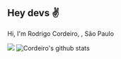 ## Hey devs ✌️

<script type="javascript/text">
now = new Date
ano = now.getFullYear()
nasc = "1998"
mes = now.getMonth()

if (mes >= "9"){
idade = ano - nasc
}
else {
ano1 = ano -1
idade = ano1 -  nasc
}
</script>
 Hi, I'm Rodrigo Cordeiro, <script> document.write(idade) </script>, São Paulo

![](https://komarev.com/ghpvc/?username=rodcordeiro&style=flat-square)
![Cordeiro's github stats](https://github-readme-stats.vercel.app/api?username=rodcordeiro&show_icons=true&theme=dark)
